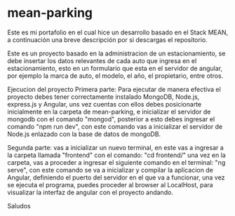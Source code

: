 # mean-parking
Este es mi portafolio en el cual hice un desarrollo basado en el Stack MEAN, a continuación una breve descripción por si descargas el repositorio.

Este es un proyecto basado en la administracion de un estacionamiento, se debe insertar los datos relevantes de cada auto que ingresa en el estacionamiento, esto en un formulario que esta en el servidor de angular, por ejemplo la marca de auto, el modelo, el año, el propietario, entre otros.

Ejecucion del proyecto
Primera parte:
Para ejecutar de manera efectiva el proyecto debes tener correctamente instalado MongoDB, Node.js, express.js y Angular, uns vez cuentas con ellos
debes posicionarte inicialmente en la carpeta de mean-parking, e inicializar el servidor de mongodb con el comando "mongod", posterior a esto debes ingresar el comando "npm run dev",
con este comando vas a inicializar el servidor de Node.js enlazado con la base de datos de mongoDB.

Segunda parte: 
vas a inicializar un nuevo terminal, en este vas a ingresar a la carpeta llamada "frontend" con el comando: "cd frontend/" una vez en la carpeta, vas a proceder a ingresar el 
siguiente comando en el terminal: "ng serve", con este comando se va a inicializar y compilar la aplicacion de Angular, definiendo el puerto del servidor en el que va a funcionar,
una vez se ejecuta el programa, puedes proceder al browser al LocalHost, para visualizar la interfaz de angular con el proyecto andando.

Saludos
